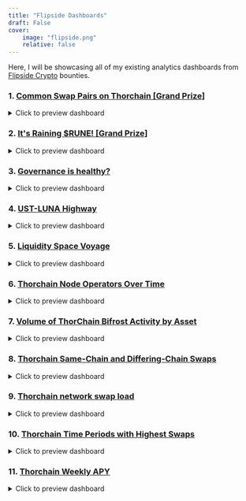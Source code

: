 ```yaml
---
title: "Flipside Dashboards"
draft: False
cover:
    image: "flipside.png"
    relative: false
---
```


Here, I will be showcasing all of my existing analytics dashboards from [Flipside Crypto](https://flipsidecrypto.xyz/) bounties.

### 1. [Common Swap Pairs on Thorchain [**Grand Prize**]](https://app.flipsidecrypto.com/dashboard/common-swap-pairs-on-thorchain-TAqkv6)
<details>
	<summary>Click to preview dashboard</summary>
	<iframe src="https://app.flipsidecrypto.com/dashboard/common-swap-pairs-on-thorchain-TAqkv6" width="800" height="300" frameBorder="0">Your browser does not load iframe</iframe>
</details>

### 2. [It's Raining $RUNE! [**Grand Prize**]](https://app.flipsidecrypto.com/dashboard/its-raining-rune-5nOo6-)
<details>
	<summary>Click to preview dashboard</summary>
	<iframe src="https://app.flipsidecrypto.com/dashboard/its-raining-rune-5nOo6-" width="800" height="300" frameBorder="0">Your browser does not load iframe</iframe>
</details>

### 3. [Governance is healthy?](https://app.flipsidecrypto.com/dashboard/governance-is-healthy-Lz4gg3)
<details>
	<summary>Click to preview dashboard</summary>
	<iframe src="https://app.flipsidecrypto.com/dashboard/governance-is-healthy-Lz4gg3" width="800" height="300" frameBorder="0">Your browser does not load iframe</iframe>
</details>

### 4. [UST-LUNA Highway](https://app.flipsidecrypto.com/dashboard/ust-luna-highway-bzMI-M)
<details>
	<summary>Click to preview dashboard</summary>
	<iframe src="https://app.flipsidecrypto.com/dashboard/ust-luna-highway-bzMI-M" width="800" height="300" frameBorder="0">Your browser does not load iframe</iframe>
</details>

### 5. [Liquidity Space Voyage](https://app.flipsidecrypto.com/velocity/dashboard/liquidity-space-voyage-enLT7O)
<details>
	<summary>Click to preview dashboard</summary>
	<iframe src="https://app.flipsidecrypto.com/velocity/dashboard/liquidity-space-voyage-enLT7O" width="800" height="300" frameBorder="0">Your browser does not load iframe</iframe>
</details>

### 6. [Thorchain Node Operators Over Time](https://app.flipsidecrypto.com/velocity/dashboard/thorchain-node-operators-over-time-mWKGJZ)
<details>
	<summary>Click to preview dashboard</summary>
	<iframe src="https://app.flipsidecrypto.com/velocity/dashboard/thorchain-node-operators-over-time-mWKGJZ" width="800" height="300" frameBorder="0">Your browser does not load iframe</iframe>
</details>

### 7. [Volume of ThorChain Bifrost Activity by Asset](https://app.flipsidecrypto.com/velocity/dashboard/volume-of-thor-chain-bifrost-activity-by-asset-bshtha)
<details>
	<summary>Click to preview dashboard</summary>
	<iframe src="https://app.flipsidecrypto.com/velocity/dashboard/volume-of-thor-chain-bifrost-activity-by-asset-bshtha" width="800" height="300" frameBorder="0">Your browser does not load iframe</iframe>
</details>

### 8. [Thorchain Same-Chain and Differing-Chain Swaps](https://app.flipsidecrypto.com/velocity/dashboard/thorchain-same-chain-and-differing-chain-swaps-mu0a3Q)
<details>
	<summary>Click to preview dashboard</summary>
	<iframe src="https://app.flipsidecrypto.com/velocity/dashboard/thorchain-same-chain-and-differing-chain-swaps-mu0a3Q" width="800" height="300" frameBorder="0">Your browser does not load iframe</iframe>
</details>

### 9. [Thorchain network swap load](https://app.flipsidecrypto.com/velocity/dashboard/thorchain-network-swap-load-O6j9ea)
<details>
	<summary>Click to preview dashboard</summary>
	<iframe src="https://app.flipsidecrypto.com/velocity/dashboard/thorchain-network-swap-load-O6j9ea" width="800" height="300" frameBorder="0">Your browser does not load iframe</iframe>
</details>

### 10. [Thorchain Time Periods with Highest Swaps ](https://app.flipsidecrypto.com/velocity/dashboard/thorchain-time-periods-with-highest-swaps-xo43Ve)
<details>
	<summary>Click to preview dashboard</summary>
	<iframe src="https://app.flipsidecrypto.com/velocity/dashboard/thorchain-time-periods-with-highest-swaps-xo43Ve" width="800" height="300" frameBorder="0">Your browser does not load iframe</iframe>
</details>

### 11. [Thorchain Weekly APY](https://app.flipsidecrypto.com/velocity/dashboard/thorchain-weekly-apy-kb_26a)
<details>
	<summary>Click to preview dashboard</summary>
	<iframe src="https://app.flipsidecrypto.com/velocity/dashboard/thorchain-weekly-apy-kb_26a" width="800" height="300" frameBorder="0">Your browser does not load iframe</iframe>
</details>